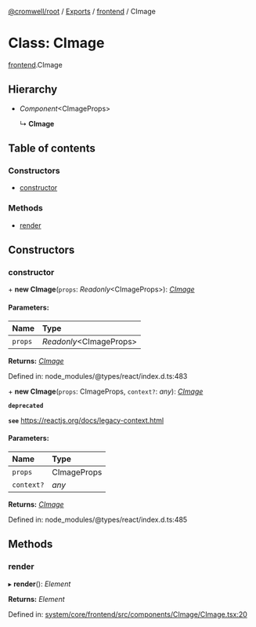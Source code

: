 [@cromwell/root](../README.md) / [Exports](../modules.md) / [frontend](../modules/frontend.md) / CImage

# Class: CImage

[frontend](../modules/frontend.md).CImage

## Hierarchy

* *Component*<CImageProps\>

  ↳ **CImage**

## Table of contents

### Constructors

- [constructor](frontend.cimage.md#constructor)

### Methods

- [render](frontend.cimage.md#render)

## Constructors

### constructor

\+ **new CImage**(`props`: *Readonly*<CImageProps\>): [*CImage*](frontend.cimage.md)

#### Parameters:

Name | Type |
:------ | :------ |
`props` | *Readonly*<CImageProps\> |

**Returns:** [*CImage*](frontend.cimage.md)

Defined in: node_modules/@types/react/index.d.ts:483

\+ **new CImage**(`props`: CImageProps, `context?`: *any*): [*CImage*](frontend.cimage.md)

**`deprecated`** 

**`see`** https://reactjs.org/docs/legacy-context.html

#### Parameters:

Name | Type |
:------ | :------ |
`props` | CImageProps |
`context?` | *any* |

**Returns:** [*CImage*](frontend.cimage.md)

Defined in: node_modules/@types/react/index.d.ts:485

## Methods

### render

▸ **render**(): *Element*

**Returns:** *Element*

Defined in: [system/core/frontend/src/components/CImage/CImage.tsx:20](https://github.com/CromwellCMS/Cromwell/blob/8568c07/system/core/frontend/src/components/CImage/CImage.tsx#L20)
